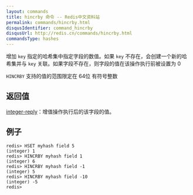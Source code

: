 ```yaml
---
layout: commands
title: hincrby 命令 -- Redis中文资料站
permalink: commands/hincrby.html
disqusIdentifier: command_hincrby
disqusUrl: http://redis.cn/commands/hincrby.html
commandsType: hashes
---
```


增加 `key` 指定的哈希集中指定字段的数值。如果 `key` 不存在，会创建一个新的哈希集并与 `key` 关联。如果字段不存在，则字段的值在该操作执行前被设置为 0

`HINCRBY` 支持的值的范围限定在 64位 有符号整数

## 返回值

[integer-reply](/topics/protocol.html#integer-reply)：增值操作执行后的该字段的值。

## 例子
	
	redis> HSET myhash field 5
	(integer) 1
	redis> HINCRBY myhash field 1
	(integer) 6
	redis> HINCRBY myhash field -1
	(integer) 5
	redis> HINCRBY myhash field -10
	(integer) -5
	redis> 
